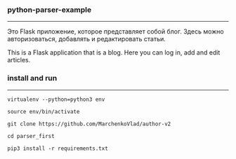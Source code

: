### python-parser-example
___
Это Flask приложение, которое представляет собой блог. Здесь можно авторизоваться, добавлять и редактировать статьи.

This is a Flask application that is a blog. Here you can log in, add and edit articles.

### install and run
___
```virtualenv --python=python3 env```

```source env/bin/activate```

```git clone https://github.com/MarchenkoVlad/author-v2```

```cd parser_first```

```pip3 install -r requirements.txt```
